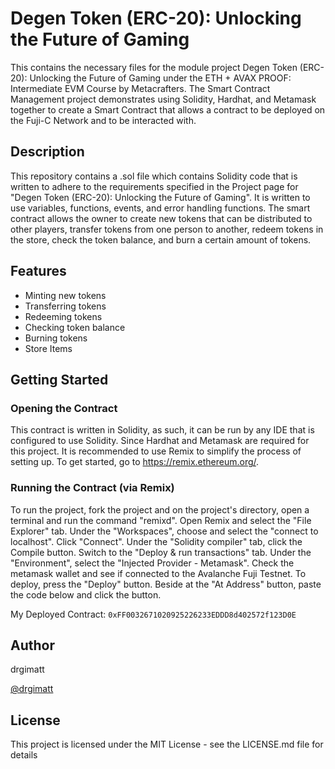 # Degen Token (ERC-20): Unlocking the Future of Gaming

This contains the necessary files for the module project Degen Token (ERC-20): Unlocking the Future of Gaming under the ETH + AVAX PROOF: Intermediate EVM Course by Metacrafters. The Smart Contract Management project demonstrates using Solidity, Hardhat, and Metamask together to create a Smart Contract that allows a contract to be deployed on the Fuji-C Network and to be interacted with.

## Description

This repository contains a .sol file which contains Solidity code that is written to adhere to the requirements specified in the Project page for "Degen Token (ERC-20): Unlocking the Future of Gaming". It is written to use variables, functions, events, and error handling functions. The smart contract allows the owner to create new tokens that can be distributed to other players, transfer tokens from one person to another, redeem tokens in the store, check the token balance, and burn a certain amount of tokens.

## Features

- Minting new tokens
- Transferring tokens
- Redeeming tokens
- Checking token balance
- Burning tokens
- Store Items

## Getting Started

### Opening the Contract

This contract is written in Solidity, as such, it can be run by any IDE that is configured to use Solidity. Since Hardhat and Metamask are required for this project. It is recommended to use Remix to simplify the process of setting up. To get started, go to https://remix.ethereum.org/. 

### Running the Contract (via Remix)

To run the project, fork the project and on the project's directory, open a terminal and run the command "remixd". Open Remix and select the "File Explorer" tab. Under the "Workspaces", choose and select the "connect to localhost". Click "Connect". Under the "Solidity compiler" tab, click the Compile button. Switch to the "Deploy & run transactions" tab. Under the "Environment", select the "Injected Provider - Metamask". Check the metamask wallet and see if connected to the Avalanche Fuji Testnet. To deploy, press the "Deploy" button. Beside at the "At Address" button, paste the code below and click the button.

My Deployed Contract:
`0xFF0032671020925226233EDDD8d402572f123D0E`

## Author

drgimatt

[@drgimatt](https://github.com/drgimatt)

## License

This project is licensed under the MIT License - see the LICENSE.md file for details


